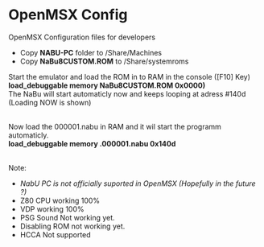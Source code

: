 # OpenMSX Config
OpenMSX Configuration files for developers

- Copy **NABU-PC** folder to /Share/Machines
- Copy **NaBu8CUSTOM.ROM** to /Share/systemroms
  
Start the emulator and  load the ROM in to RAM in the console ([F10] Key)<br>
**load_debuggable memory NaBu8CUSTOM.ROM 0x0000)**<br>
The NaBu will start automaticly now and keeps looping at adress #140d (Loading NOW is shown)<br><br>

Now load the 000001.nabu in RAM and it wil start the programm automaticly.<br>
**load_debuggable memory .000001.nabu 0x140d**<br><br>

  
Note:
- *NabU PC is not officially suported in OpenMSX (Hopefully in the future ?)*
- Z80 CPU working 100%
- VDP working 100%
- PSG Sound Not working yet.
- Disabling ROM not working yet.
- HCCA Not supported
